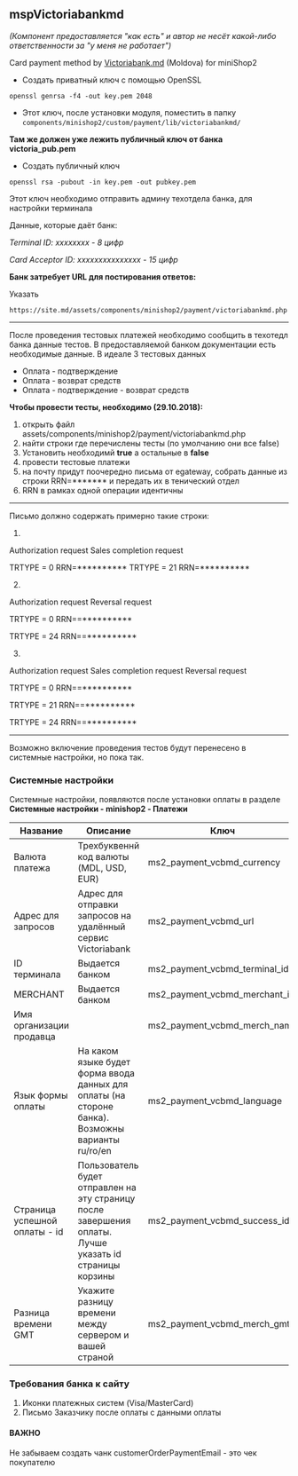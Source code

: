 ## mspVictoriabankmd
*(Компонент предоставляется "как есть" и автор не несёт какой-либо ответственности за "у меня не работает")*

Card payment method by [Victoriabank.md](http://www.victoriabank.md/) (Moldova) for miniShop2

* Создать приватный ключ с помощью OpenSSL

```openssl genrsa -f4 -out key.pem 2048```

* Этот ключ, после установки модуля, поместить в папку
 ```components/minishop2/custom/payment/lib/victoriabankmd/```

**Там же должен уже лежить публичный ключ от банка victoria_pub.pem**

* Создать публичный ключ

```openssl rsa -pubout -in key.pem -out pubkey.pem```

Этот ключ необходимо отправить админу техотдела банка, для настройки терминала

Данные, которые даёт банк: 

*Terminal ID: xxxxxxxx - 8 цифр*

*Card Acceptor ID: xxxxxxxxxxxxxxx - 15 цифр*

**Банк затребует URL для постирования ответов:**

Указать

```https://site.md/assets/components/minishop2/payment/victoriabankmd.php```

------------


После проведения тестовых платежей необходимо сообщить в техотедл банка данные тестов.
В предоставляемой банком документации есть необходимые данные.
В идеале 3 тестовых данных
* Оплата - подтверждение
* Оплата - возврат средств
* Оплата - подтверждение - возврат средств


**Чтобы провести тесты, необходимо (29.10.2018):**
1. открыть файл assets/components/minishop2/payment/victoriabankmd.php 
2. найти строки где перечислены тесты (по умолчанию они все false)
3. Установить необходимй **true** а остальные в **false**
4. провести тестовые платежи
5. на почту придут поочередно письма от egateway, собрать данные из строки RRN=******* и передать их в тенический отдел
6. RRN в рамках одной операции идентичны

-----------------------

Письмо должно содержать примерно такие строки:


1. 
Authorization request 
Sales completion request

TRTYPE = 0
RRN=********** 
TRTYPE = 21
RRN=********** 

2. 
Authorization request
Reversal request

TRTYPE = 0
RRN==********** 

TRTYPE = 24
RRN==********** 


3. 
Authorization request
Sales completion request
Reversal request

TRTYPE = 0
RRN==********** 

TRTYPE = 21
RRN==**********

TRTYPE = 24
RRN==**********

-----------------------------

Возможно включение проведения тестов будут перенесено в системные настройки, но пока так.



### Системные настройки

Системные настройки, появляются после установки оплаты в разделе **Системные настройки - minishop2 - Платежи**

                    
Название |  Описание | Ключ  | Значение |  
------------- | ------------- | ------------ | ------------ |
Валюта платежа | Трехбуквеннй код валюты (MDL, USD, EUR)  | ms2_payment_vcbmd_currency | MDL 
Адрес для запросов | Адрес для отправки запросов на удалённый сервис Victoriabank | ms2_payment_vcbmd_url| https://egateway.victoriabank.md/cgi-bin/cgi_link
ID терминала | Выдается банком |ms2_payment_vcbmd_terminal_id| -
MERCHANT| Выдается банком |ms2_payment_vcbmd_merchant_id| -
Имя организации продавца||ms2_payment_vcbmd_merch_name| - 
Язык формы оплаты| На каком языке будет форма ввода данных для оплаты (на стороне банка). Возможны варианты ru/ro/en| ms2_payment_vcbmd_language |ru
Страница успешной оплаты - id| Пользователь будет отправлен на эту страницу после завершения оплаты. Лучше указать id страницы корзины| ms2_payment_vcbmd_success_id | 1
Разница времени GMT | Укажите разницу времени между сервером и вашей страной | ms2_payment_vcbmd_merch_gmt | 2



### Требования банка к сайту

1. Иконки платежных систем (Visa/MasterCard)
2. Письмо Заказчику после оплаты с данными оплаты

#### ВАЖНО 
Не забываем создать чанк customerOrderPaymentEmail - это чек покупателю

